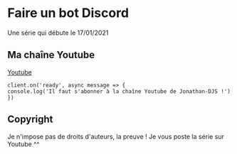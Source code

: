 # Faire un bot Discord

Une série qui débute le 17/01/2021

## Ma chaîne Youtube

[Youtube](https://www.youtube.com/channel/UCvdLu-Kg3Vpscr-074mS5NA)

```JS
client.on('ready', async message => {
console.log('Il faut s'abonner à la chaîne Youtube de Jonathan-DJS !')
})
```



## Copyright
Je n'impose pas de droits d'auteurs, la preuve ! Je vous poste la série sur Youtube ^^
